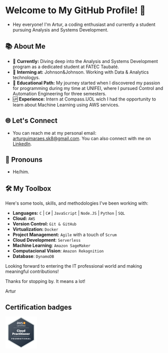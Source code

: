 <!-- Add Google Fonts Link -->
<link href="https://fonts.googleapis.com/css2?family=Inter&display=swap" rel="stylesheet">
<link rel="stylesheet" href="styles.css">

<body>

  # Welcome to My GitHub Profile! 👋
  
  - Hey everyone! I'm Artur, a coding enthusiast and currently a student pursuing Analysis and Systems Development.
  
  ## 📚 About Me
  
  - 🔭 **Currently:** Diving deep into the Analysis and Systems Development program as a dedicated student at FATEC Taubaté.
  - 💼 **Interning at:** Johnson&Johnson. Working with Data & Analytics technologys.
  - 📘 **Educational Path:** My journey started when I discovered my passion for programming during my time at UNIFEI, where I pursued Control and Automation Engineering for three semesters.
  - 🆙 **Experience:** Intern at Compass.UOL wich I had the opportunity to learn about Machine Learning using AWS services.
  
  ## 🌐 Let's Connect
  
  - You can reach me at my personal email: [arturguimaraes.sk8@gmail.com](mailto:arturguimaraes.sk8@gmail.com). You can also connect with me on [LinkedIn](https://www.linkedin.com/in/artur-guimar%C3%A3es-174300262/).
  
  ## 🧑 Pronouns
  
  - He/him.
  
  ## 🛠 My Toolbox
  
  Here's some tools, skills, and methodologies I've been working with:
  
  - **Languages:** `C` | `C#` | `JavaScript` | `Node.JS` | `Python` | `SQL`
  - **Cloud:** `AWS`
  - **Version Control:** `Git & GitHub`
  - **Virtualization:** `Docker`
  - **Project Management:** `Agile` with a touch of `Scrum`
  - **Cloud Development**: `Serverless`
  - **Machine Learning**: `Amazon SageMaker`
  - **Computacional Vision**: `Amazon Rekognition`
  - **Database**: `DynamoDB`
  
  Looking forward to entering the IT professional world and making meaningful contributions!
  
  Thanks for stopping by. It means a lot!
  
  Artur
  ## Certification badges
  <div align="left">
    <a href="https://www.credly.com/badges/5130eb1f-b81b-43da-85a1-8933f9d67e1a/public_url">
        <img src="./public/aws-certified-cloud-practitioner.png" width="100px"/>
    </a>
  </div>
</body>
